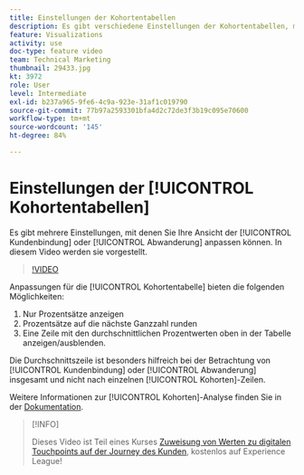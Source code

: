 ```yaml
---
title: Einstellungen der Kohortentabellen
description: Es gibt verschiedene Einstellungen der Kohortentabellen, mit denen Sie Ihre Ansicht der Kundenbindung oder Abwanderung anpassen können. In diesem Video werden sie vorgestellt.
feature: Visualizations
activity: use
doc-type: feature video
team: Technical Marketing
thumbnail: 29433.jpg
kt: 3972
role: User
level: Intermediate
exl-id: b237a965-9fe6-4c9a-923e-31af1c019790
source-git-commit: 77b97a2593301bfa4d2c72de3f3b19c095e70600
workflow-type: tm+mt
source-wordcount: '145'
ht-degree: 84%

---
```


# Einstellungen der [!UICONTROL Kohortentabellen]

Es gibt mehrere Einstellungen, mit denen Sie Ihre Ansicht der [!UICONTROL Kundenbindung] oder [!UICONTROL Abwanderung] anpassen können. In diesem Video werden sie vorgestellt.

>[!VIDEO](https://video.tv.adobe.com/v/29433/?quality=12)

Anpassungen für die [!UICONTROL Kohortentabelle] bieten die folgenden Möglichkeiten:

1. Nur Prozentsätze anzeigen
1. Prozentsätze auf die nächste Ganzzahl runden
1. Eine Zeile mit den durchschnittlichen Prozentwerten oben in der Tabelle anzeigen/ausblenden.

Die Durchschnittszeile ist besonders hilfreich bei der Betrachtung von [!UICONTROL Kundenbindung] oder [!UICONTROL Abwanderung] insgesamt und nicht nach einzelnen [!UICONTROL Kohorten]-Zeilen.

Weitere Informationen zur [!UICONTROL Kohorten]-Analyse finden Sie in der [Dokumentation](https://experienceleague.adobe.com/docs/analytics/analyze/analysis-workspace/visualizations/cohort-table/t-cohort.html?lang=de).

>[!INFO]
>
> Dieses Video ist Teil eines Kurses [Zuweisung von Werten zu digitalen Touchpoints auf der Journey des Kunden](https://experienceleague.adobe.com/?recommended=Analytics-U-1-2020.2&amp;lang=de), kostenlos auf Experience League!
